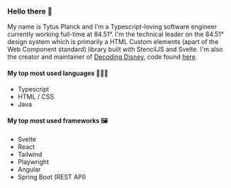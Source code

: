 ### Hello there 👋

My name is Tytus Planck and I'm a Typescript-loving software engineer currently working full-time at 84.51°. I'm the technical leader on the 84.51° design system which is primarily a HTML Custom elements (apart of the Web Component standard) library built with StencilJS and Svelte. I'm also the creator and maintainer of [Decoding Disney](https://decodingdisney.com), code found [here](https://github.com/tytusplanck/decoding-disney-next).

#### My top most used languages 👨🏻‍💻

- Typescript
- HTML / CSS
- Java

#### My top most used frameworks 🖼️

- Svelte
- React
- Tailwind
- Playwright
- Angular
- Spring Boot (REST API)
